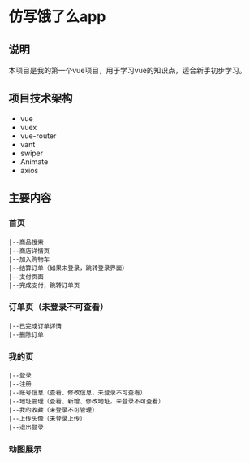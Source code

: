 # 仿写饿了么app

## 说明
  本项目是我的第一个vue项目，用于学习vue的知识点，适合新手初步学习。
  
## 项目技术架构
 + vue 
 + vuex 
 + vue-router
 + vant
 + swiper
 + Animate
 + axios

## 主要内容
 ### 首页
    |--商品搜索
    |--商店详情页
    |--加入购物车
    |--结算订单（如果未登录，跳转登录界面）
    |--支付页面
    |--完成支付，跳转订单页
 ### 订单页（未登录不可查看）
    |--已完成订单详情
    |--删除订单
 ### 我的页
    |--登录
    |--注册
    |--账号信息（查看、修改信息，未登录不可查看）
    |--地址管理（查看、新增、修改地址，未登录不可查看）
    |--我的收藏（未登录不可管理）
    |--上传头像（未登录上传）
    |--退出登录
  ### 动图展示